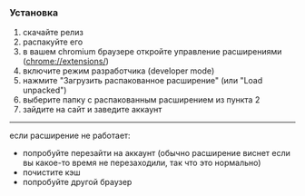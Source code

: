 ### Установка

1. скачайте релиз
2. распакуйте его
3. в вашем chromium браузере откройте управление расширениями ([chrome://extensions/](chrome://extensions/))
4. включите режим разработчика (developer mode)
5. нажмите "Загрузить распакованное расширение" (или "Load unpacked")
6. выберите папку с распакованным расширением из пункта 2
7. зайдите на сайт и заведите аккаунт

---

если расширение не работает:
- попробуйте перезайти на аккаунт (обычно расширение виснет если вы какое-то время не перезаходили, так что это нормально)
- почистите кэш
- попробуйте другой браузер